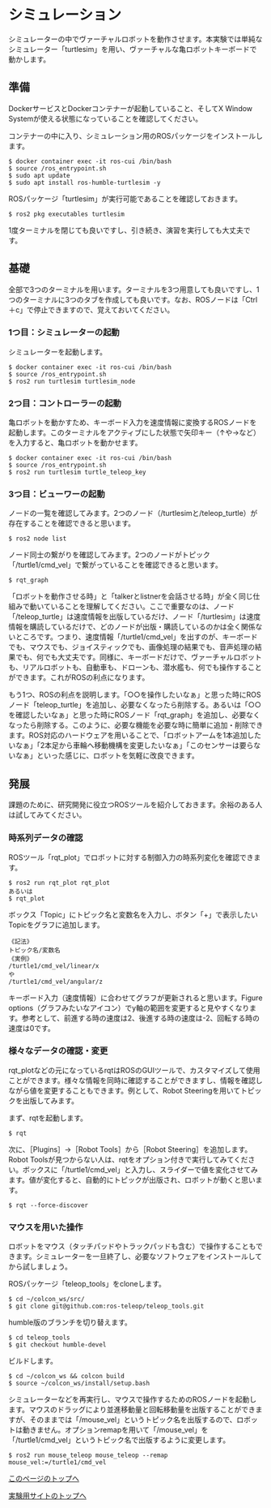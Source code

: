 # シミュレーション
シミュレーターの中でヴァーチャルロボットを動作させます。本実験では単純なシミュレーター「turtlesim」を用い、ヴァーチャルな亀ロボットキーボードで動かします。  


## 準備
DockerサービスとDockerコンテナーが起動していること、そしてX Window Systemが使える状態になっていることを確認してください。

コンテナーの中に入り、シミュレーション用のROSパッケージをインストールします。
```
$ docker container exec -it ros-cui /bin/bash
$ source /ros_entrypoint.sh
$ sudo apt update
$ sudo apt install ros-humble-turtlesim -y
```

ROSパッケージ「turtlesim」が実行可能であることを確認しておきます。
```
$ ros2 pkg executables turtlesim
```

1度ターミナルを閉じても良いですし、引き続き、演習を実行しても大丈夫です。


## 基礎
全部で3つのターミナルを用います。ターミナルを3つ用意しても良いですし、1つのターミナルに3つのタブを作成しても良いです。なお、ROSノードは「Ctrl＋c」で停止できますので、覚えておいてください。

### 1つ目：シミュレーターの起動
シミュレーターを起動します。
```
$ docker container exec -it ros-cui /bin/bash
$ source /ros_entrypoint.sh
$ ros2 run turtlesim turtlesim_node
```

### 2つ目：コントローラーの起動
亀ロボットを動かすため、キーボード入力を速度情報に変換するROSノードを起動します。このターミナルをアクティブにした状態で矢印キー（↑や→など）を入力すると、亀ロボットを動かせます。
```
$ docker container exec -it ros-cui /bin/bash
$ source /ros_entrypoint.sh
$ ros2 run turtlesim turtle_teleop_key
```

### 3つ目：ビューワーの起動
ノードの一覧を確認してみます。2つのノード（/turtlesimと/teleop_turtle）が存在することを確認できると思います。
```
$ ros2 node list
```

ノード同士の繋がりを確認してみます。2つのノードがトピック「/turtle1/cmd_vel」で繋がっていることを確認できると思います。
```
$ rqt_graph
```

「ロボットを動作させる時」と「talkerとlistnerを会話させる時」が全く同じ仕組みで動いていることを理解してください。ここで重要なのは、ノード「/teleop_turtle」は速度情報を出版しているだけ、ノード「/turtlesim」は速度情報を購読しているだけで、どのノードが出版・購読しているのかは全く関係ないところです。つまり、速度情報「/turtle1/cmd_vel」を出すのが、キーボードでも、マウスでも、ジョイスティックでも、画像処理の結果でも、音声処理の結果でも、何でも大丈夫です。同様に、キーボードだけで、ヴァーチャルロボットも、リアルロボットも、自動車も、ドローンも、潜水艦も、何でも操作することができます。これがROSの利点になります。

もう1つ、ROSの利点を説明します。「○○を操作したいなぁ」と思った時にROSノード「teleop_turtle」を追加し、必要なくなったら削除する。あるいは「○○を確認したいなぁ」と思った時にROSノード「rqt_graph」を追加し、必要なくなったら削除する。このように、必要な機能を必要な時に簡単に追加・削除できます。ROS対応のハードウェアを用いることで、「ロボットアームを1本追加したいなぁ」「2本足から車輪へ移動機構を変更したいなぁ」「このセンサーは要らないなぁ」といった感じに、ロボットを気軽に改良できます。

## 発展
課題のために、研究開発に役立つROSツールを紹介しておきます。余裕のある人は試してみてください。

### 時系列データの確認
ROSツール「rqt_plot」でロボットに対する制御入力の時系列変化を確認できます。
```
$ ros2 run rqt_plot rqt_plot
あるいは
$ rqt_plot
```

ボックス「Topic」にトピック名と変数名を入力し、ボタン「+」で表示したいTopicをグラフに追加します。
```
《記法》
トピック名/変数名
《実例》
/turtle1/cmd_vel/linear/x
や
/turtle1/cmd_vel/angular/z
```

キーボード入力（速度情報）に合わせてグラフが更新されると思います。Figure options（グラフみたいなアイコン）でy軸の範囲を変更すると見やすくなります。参考として、前進する時の速度は2、後進する時の速度は-2、回転する時の速度は0です。

### 様々なデータの確認・変更
rqt_plotなどの元になっているrqtはROSのGUIツールで、カスタマイズして使用ことができます。様々な情報を同時に確認することができますし、情報を確認しながら値を変更することもできます。例として、Robot Steeringを用いてトピックを出版してみます。

まず、rqtを起動します。
```
$ rqt
```

次に、［Plugins］→［Robot Tools］から［Robot Steering］を追加します。Robot Toolsが見つからない人は、rqtをオプション付きで実行してみてください。ボックスに「/turtle1/cmd_vel」と入力し、スライダーで値を変化させてみます。値が変化すると、自動的にトピックが出版され、ロボットが動くと思います。
```
$ rqt --force-discover
```


### マウスを用いた操作
ロボットをマウス（タッチパッドやトラックパッドも含む）で操作することもできます。シミュレーターを一旦終了し、必要なソフトウェアをインストールしてから試しましょう。

ROSパッケージ「teleop_tools」をcloneします。
```
$ cd ~/colcon_ws/src/
$ git clone git@github.com:ros-teleop/teleop_tools.git
```

humble版のブランチを切り替えます。
```
$ cd teleop_tools
$ git checkout humble-devel
```

ビルドします。
```
$ cd ~/colcon_ws && colcon build
$ source ~/colcon_ws/install/setup.bash
```

シミュレーターなどを再実行し、マウスで操作するためのROSノードを起動します。マウスのドラッグにより並進移動量と回転移動量を出版することができますが、そのままでは「/mouse_vel」というトピック名を出版するので、ロボットは動きません。オプションremapを用いて「/mouse_vel」を「/turtle1/cmd_vel」というトピック名で出版するように変更します。
```
$ ros2 run mouse_teleop mouse_teleop --remap mouse_vel:=/turtle1/cmd_vel
``` 

[このページのトップへ](#)

[実験用サイトのトップへ](https://stl-apu.github.io/laboratory_experiments/)
